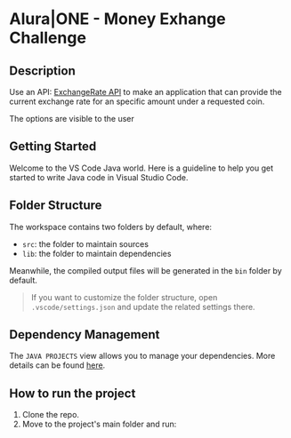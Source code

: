 # Alura|ONE - Money Exhange Challenge

## Description
Use an API: [ExchangeRate API](https://www.exchangerate-api.com/) to make an application that can provide the current exchange rate for an specific amount under a requested coin.

The options are visible to the user

## Getting Started

Welcome to the VS Code Java world. Here is a guideline to help you get started to write Java code in Visual Studio Code.

## Folder Structure

The workspace contains two folders by default, where:

- `src`: the folder to maintain sources
- `lib`: the folder to maintain dependencies

Meanwhile, the compiled output files will be generated in the `bin` folder by default.

> If you want to customize the folder structure, open `.vscode/settings.json` and update the related settings there.

## Dependency Management

The `JAVA PROJECTS` view allows you to manage your dependencies. More details can be found [here](https://github.com/microsoft/vscode-java-dependency#manage-dependencies).

## How to run the project

1. Clone the repo.
2. Move to the project's main folder and run:


